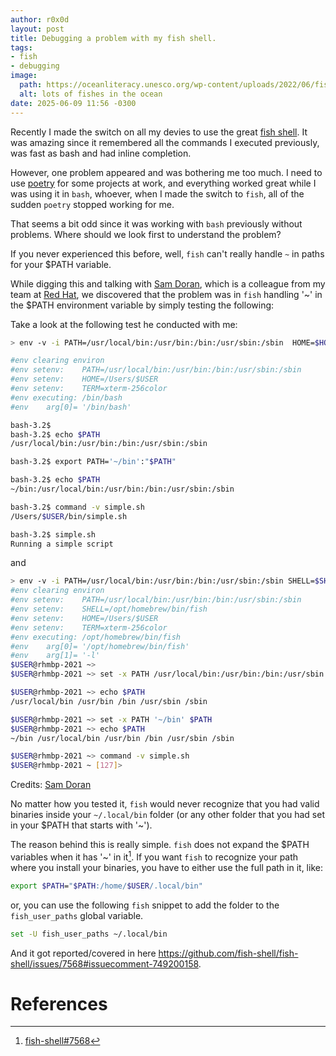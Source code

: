```yaml
---
author: r0x0d
layout: post
title: Debugging a problem with my fish shell.
tags:
- fish
- debugging
image:
  path: https://oceanliteracy.unesco.org/wp-content/uploads/2022/06/fish-aspect-ratio-16-9-1500x844.jpeg
  alt: lots of fishes in the ocean
date: 2025-06-09 11:56 -0300
---
```

Recently I made the switch on all my devies to use the great [fish
shell](https://fishshell.com/). It was amazing since it remembered all the
commands I executed previously, was fast as bash and had inline completion.

However, one problem appeared and was bothering me too much. I need to use
[poetry](https://python-poetry.org) for some projects at work, and everything
worked great while I was using it in `bash`, whoever, when I made the switch to
`fish`, all of the sudden `poetry` stopped working for me.

That seems a bit odd since it was working with `bash` previously without
problems. Where should we look first to understand the problem?

If you never experienced this before, well, `fish` can't really handle `~` in
paths for your $PATH variable.

While digging this and talking with [Sam Doran](https://github.com/samdoran),
which is a colleague from my team at [Red Hat](https://www.redhat.com/), we
discovered that the problem was in `fish` handling '~' in the $PATH environment
variable by simply testing the following:

Take a look at the following test he conducted with me:

```bash
> env -v -i PATH=/usr/local/bin:/usr/bin:/bin:/usr/sbin:/sbin  HOME=$HOME TERM=$TERM /bin/bash

#env clearing environ
#env setenv:	PATH=/usr/local/bin:/usr/bin:/bin:/usr/sbin:/sbin
#env setenv:	HOME=/Users/$USER
#env setenv:	TERM=xterm-256color
#env executing:	/bin/bash
#env    arg[0]=	'/bin/bash'

bash-3.2$
bash-3.2$ echo $PATH
/usr/local/bin:/usr/bin:/bin:/usr/sbin:/sbin

bash-3.2$ export PATH='~/bin':"$PATH"

bash-3.2$ echo $PATH
~/bin:/usr/local/bin:/usr/bin:/bin:/usr/sbin:/sbin

bash-3.2$ command -v simple.sh
/Users/$USER/bin/simple.sh

bash-3.2$ simple.sh
Running a simple script
```

and

```bash
> env -v -i PATH=/usr/local/bin:/usr/bin:/bin:/usr/sbin:/sbin SHELL=$SHELL HOME=$HOME TERM=$TERM /opt/homebrew/bin/fish -l
#env clearing environ
#env setenv:	PATH=/usr/local/bin:/usr/bin:/bin:/usr/sbin:/sbin
#env setenv:	SHELL=/opt/homebrew/bin/fish
#env setenv:	HOME=/Users/$USER
#env setenv:	TERM=xterm-256color
#env executing:	/opt/homebrew/bin/fish
#env    arg[0]=	'/opt/homebrew/bin/fish'
#env    arg[1]=	'-l'
$USER@rhmbp-2021 ~>
$USER@rhmbp-2021 ~> set -x PATH /usr/local/bin:/usr/bin:/bin:/usr/sbin:/sbin

$USER@rhmbp-2021 ~> echo $PATH
/usr/local/bin /usr/bin /bin /usr/sbin /sbin

$USER@rhmbp-2021 ~> set -x PATH '~/bin' $PATH
$USER@rhmbp-2021 ~> echo $PATH
~/bin /usr/local/bin /usr/bin /bin /usr/sbin /sbin

$USER@rhmbp-2021 ~> command -v simple.sh
$USER@rhmbp-2021 ~ [127]>
```
Credits: [Sam Doran](https://github.com/samdoran)

No matter how you tested it, `fish` would never recognize that you had valid
binaries inside your `~/.local/bin` folder (or any other folder that you had
set in your $PATH that starts with '~').

The reason behind this is really simple. `fish` does not expand the $PATH
variables when it has '~' in it[^fish-issue]. If you want `fish` to recognize your path
where you install your binaries, you have to either use the full path in it,
like:

```bash
export $PATH="$PATH:/home/$USER/.local/bin"
```

or, you can use the following `fish` snippet to add the folder to the
`fish_user_paths` global variable.

```bash
set -U fish_user_paths ~/.local/bin
```

And it got reported/covered in here
https://github.com/fish-shell/fish-shell/issues/7568#issuecomment-749200158.

# References

[^fish-issue]: [fish-shell#7568](https://github.com/fish-shell/fish-shell/issues/7568#issuecomment-749200158)
